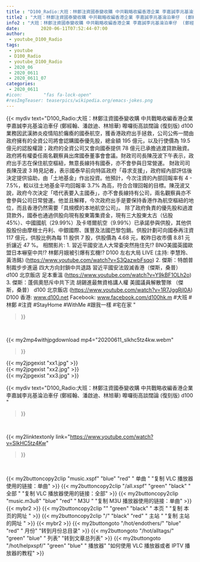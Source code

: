```yaml
---
title : "D100_Radio:大班：林鄭注資國泰變收購 中共戰略收編香港企業 李嘉誠李兆基淪泊車仔  (鄭經翰、潘啟迪、林旭華) 嚤囉街高談闊論 (復刻版) d100 "
title2 : "大班：林鄭注資國泰變收購 中共戰略收編香港企業 李嘉誠李兆基淪泊車仔  (鄭經翰、潘啟迪、林旭華) 嚤囉街高談闊論 (復刻版) d100 "
info2 : "大班：林鄭注資國泰變收購 中共戰略收編香港企業 李嘉誠李兆基淪泊車仔  (鄭經翰、潘啟迪、林旭華) 嚤囉街高談闊論 (復刻版) d100  業務因武漢肺炎疫情陷於癱瘓的國泰航空，獲香港政府出手拯救，公司公佈一間由政府擁有的全資公司將會認購國泰優先股，總金額 195 億元，以及行使價為 19.5 億元的認股權證；政府的全資公司又會向國泰提供 78 億元已承擔過渡貸款融資。政府將有權委任兩名觀察員出席國泰董事會會議。財政司司長陳茂波下午表示，政府出手志在保住航空樞紐，無意長線持有國泰，亦不會參與日常營運。  財政司司長陳茂波 3 時見記者，表示國泰早前向特區政府「尋求支援」，政府經內部評估後決定提供協助，由「土地基金」作出投資。他預計，今次注資的內部回報率有 4 - 7.5%，較以往土地基金平均回報率 3.7% 為高，符合合理回報的目標。陳茂波又說，政府今次決定「唔代表要入主國泰」，亦不會長線持有公司，兩名觀察員亦不會參與公司日常營運。他並且解釋，今次政府出手是要保持香港作為航空樞紐的地位，而且香港仍然需要「具規模的本地航空公司」。  除了政府負責的優先股和過渡貸款外，國泰也通過供股向現有股東籌集資金，現有三大股東太古（佔股 45%）、中國國航（29.99%）及卡塔爾航空（9.99%）已承諾參與供股，其他供股股份由摩根士丹利、中銀國際、匯豐及法國巴黎包銷。供股計劃可向國泰再注資 117 億元，供股比例為每 11 股供 7 股，供股價為 4.68 元，較昨日收市價 8.81 元折讓近 47 %。  相關影片: 1. 習近平國安法人大常委突然拖住先!? BNO美國英國歐盟日本嚇窒中共!? 林鄭月娥被引爆有玄機!?  D100 左右大局 LIVE (主持: 李慧玲、黃浩銘) (https://www.youtube.com/watch?v=S3QazwbFsqo) 2. 傑斯：特朗普制裁步步進逼 四大方向封鎖中共退路 習近平國安法毀滅香港（傑斯，桑普） d100 北京飯店 足本重溫 (https://www.youtube.com/watch?v=Y9kBF1OLh2o) 3. 傑斯：蓬佩奧怒斥中共下流 胡錫進最無資格講人權 美國議員解散警隊 （傑斯，桑普） d100 北京飯店 (https://www.youtube.com/watch?v=1R7JggRjl0A)  D100 香港: www.d100.net Facebook: www.facebook.com/d100hk.m  #大班 #林鄭 #注資 #StayHome #WithMe #跟我一樣 #宅在家 "
date:        2020-06-11T07:52:44-07:00
author:
 - youtube_D100_Radio
tags:
 - youtube
 - D100_Radio
 - youtube_D100_Radio
 - 2020_06
 - 2020_0611
 - 2020_0611_07
categories:
 - 2020_0611
#icon:        "fas fa-lock-open"
#resImgTeaser: teaserpics/wikipedia.org/emacs-jokes.png
---
```


{{< mydiv text="D100_Radio:大班：林鄭注資國泰變收購 中共戰略收編香港企業 李嘉誠李兆基淪泊車仔  (鄭經翰、潘啟迪、林旭華) 嚤囉街高談闊論 (復刻版) d100  業務因武漢肺炎疫情陷於癱瘓的國泰航空，獲香港政府出手拯救，公司公佈一間由政府擁有的全資公司將會認購國泰優先股，總金額 195 億元，以及行使價為 19.5 億元的認股權證；政府的全資公司又會向國泰提供 78 億元已承擔過渡貸款融資。政府將有權委任兩名觀察員出席國泰董事會會議。財政司司長陳茂波下午表示，政府出手志在保住航空樞紐，無意長線持有國泰，亦不會參與日常營運。  財政司司長陳茂波 3 時見記者，表示國泰早前向特區政府「尋求支援」，政府經內部評估後決定提供協助，由「土地基金」作出投資。他預計，今次注資的內部回報率有 4 - 7.5%，較以往土地基金平均回報率 3.7% 為高，符合合理回報的目標。陳茂波又說，政府今次決定「唔代表要入主國泰」，亦不會長線持有公司，兩名觀察員亦不會參與公司日常營運。他並且解釋，今次政府出手是要保持香港作為航空樞紐的地位，而且香港仍然需要「具規模的本地航空公司」。  除了政府負責的優先股和過渡貸款外，國泰也通過供股向現有股東籌集資金，現有三大股東太古（佔股 45%）、中國國航（29.99%）及卡塔爾航空（9.99%）已承諾參與供股，其他供股股份由摩根士丹利、中銀國際、匯豐及法國巴黎包銷。供股計劃可向國泰再注資 117 億元，供股比例為每 11 股供 7 股，供股價為 4.68 元，較昨日收市價 8.81 元折讓近 47 %。  相關影片: 1. 習近平國安法人大常委突然拖住先!? BNO美國英國歐盟日本嚇窒中共!? 林鄭月娥被引爆有玄機!?  D100 左右大局 LIVE (主持: 李慧玲、黃浩銘) (https://www.youtube.com/watch?v=S3QazwbFsqo) 2. 傑斯：特朗普制裁步步進逼 四大方向封鎖中共退路 習近平國安法毀滅香港（傑斯，桑普） d100 北京飯店 足本重溫 (https://www.youtube.com/watch?v=Y9kBF1OLh2o) 3. 傑斯：蓬佩奧怒斥中共下流 胡錫進最無資格講人權 美國議員解散警隊 （傑斯，桑普） d100 北京飯店 (https://www.youtube.com/watch?v=1R7JggRjl0A)  D100 香港: www.d100.net Facebook: www.facebook.com/d100hk.m  #大班 #林鄭 #注資 #StayHome #WithMe #跟我一樣 #宅在家 "
>}}
<br>


{{< my2mp4withjpgdownload mp4="20200611_slkhc5tz4kw.webm"
>}}

{{< my2jpgexist "xx1.jpg" >}}<br>
{{< my2jpgexist "xx2.jpg" >}}<br>
{{< my2jpgexist "xx3.jpg" >}}<br>



{{< mydiv text="D100_Radio:大班：林鄭注資國泰變收購 中共戰略收編香港企業 李嘉誠李兆基淪泊車仔  (鄭經翰、潘啟迪、林旭華) 嚤囉街高談闊論 (復刻版) d100 "
>}}
<br>

{{< my2linktextonly link="https://www.youtube.com/watch?v=SlkHC5tz4Kw"
>}}


<br>

{{< my2buttoncopy2clip "music.xspf"        "blue"   "red"    " 单曲 "  "复制 VLC 播放器使用的链接：单曲" >}} {{< my2buttoncopy2clip "/all.xspf"         "green"  "black"  " 全部 "  "复制 VLC 播放器使用的链接：全部" >}} {{< my2buttoncopy2clip "music.m3u8"        "blue"   "red"    " M3U  "    "复制 M3U 播放器使用的链接：单曲" >}} {{< mybr2 >}} {{< my2buttoncopy2clip ""                  "green"  "black"  " 本页 "    "复制 本页的网址 " >}} {{< my2buttoncopy2clip "/"                 "black"  "red"    " 主站 "    "复制 主站的网址 " >}} {{< mybr2 >}} {{< my2buttongoto      "/hot/endothers/"   "blue"   "red"    " 月份"   "转到月份总目录" >}} {{< my2buttongoto      "/hot/alltags/"     "green"  "blue"   " 列表"   "转到文章总列表" >}} {{< my2buttongoto      "/hot/helpxspf/"    "green"  "blue"   " 播放器" "如何使用 VLC 播放器或者 IPTV 播放器的教程" >}} 
